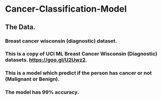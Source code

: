 # Cancer-Classification-Model

## The Data.

### Breast cancer wisconsin (diagnostic) dataset.

### This is a copy of UCI ML Breast Cancer Wisconsin (Diagnostic) datasets. https://goo.gl/U2Uwz2.
### This is a model which predict if the person has cancer or not (Malignant or Benign).
### The model has 99% accuracy.
